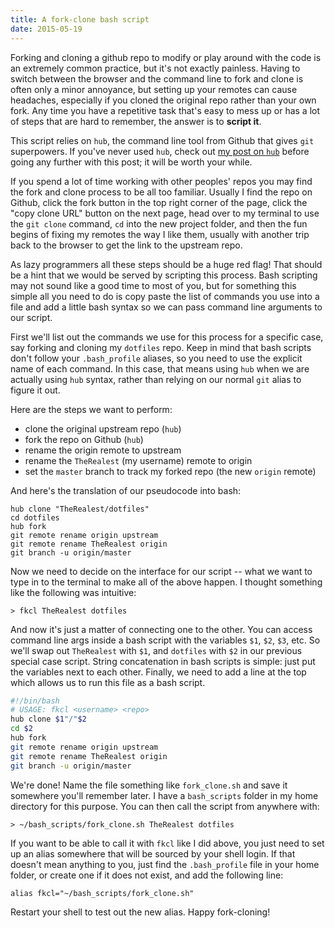 ```yaml
---
title: A fork-clone bash script
date: 2015-05-19
---
```

<p class="intro"><span class="dropcap">F</span>orking and cloning a github repo to modify or play around with the code is an extremely common practice, but it's not exactly painless. Having to switch between the browser and the command line to fork and clone is often only a minor annoyance, but setting up your remotes can cause headaches, especially if you cloned the original repo rather than your own fork. Any time you have a repetitive task that's easy to mess up or has a lot of steps that are hard to remember, the answer is to <b>script it</b>.</p>

<p class="note">This script relies on <code>hub</code>, the command line tool from Github that gives <code>git</code> superpowers. If you've never used <code>hub</code>, check out <a href="{% post_url 2015-05-11-hub-git-makes-github-better %}">my post on <code>hub</code></a> before going any further with this post; it will be worth your while.</p>

If you spend a lot of time working with other peoples' repos you may find the fork and clone process to be all too familiar. Usually I find the repo on Github, click the fork button in the top right corner of the page, click the "copy clone URL" button on the next page, head over to my terminal to use the `git clone` command, `cd` into the new project folder, and then the fun begins of fixing my remotes the way I like them, usually with another trip back to the browser to get the link to the upstream repo.

As lazy programmers all these steps should be a huge red flag! That should be a hint that we would be served by scripting this process. Bash scripting may not sound like a good time to most of you, but for something this simple all you need to do is copy paste the list of commands you use into a file and add a little bash syntax so we can pass command line arguments to our script.

First we'll list out the commands we use for this process for a specific case, say forking and cloning my `dotfiles` repo. Keep in mind that bash scripts don't follow your `.bash_profile` aliases, so you need to use the explicit name of each command. In this case, that means using `hub` when we are actually using `hub` syntax, rather than relying on our normal `git` alias to figure it out.

Here are the steps we want to perform:

- clone the original upstream repo (`hub`)
- fork the repo on Github (`hub`)
- rename the origin remote to upstream
- rename the `TheRealest` (my username) remote to origin
- set the `master` branch to track my forked repo (the new `origin` remote)

And here's the translation of our pseudocode into bash:

```console
hub clone "TheRealest/dotfiles"
cd dotfiles
hub fork
git remote rename origin upstream
git remote rename TheRealest origin
git branch -u origin/master
```

Now we need to decide on the interface for our script -- what we want to type in to the terminal to make all of the above happen. I thought something like the following was intuitive:

```console
> fkcl TheRealest dotfiles
```

And now it's just a matter of connecting one to the other. You can access command line args inside a bash script with the variables `$1`, `$2`, `$3`, etc. So we'll swap out `TheRealest` with `$1`, and `dotfiles` with `$2` in our previous special case script. String concatenation in bash scripts is simple: just put the variables next to each other. Finally, we need to add a line at the top which allows us to run this file as a bash script.

```bash
#!/bin/bash
# USAGE: fkcl <username> <repo>
hub clone $1"/"$2
cd $2
hub fork
git remote rename origin upstream
git remote rename TheRealest origin
git branch -u origin/master
```

We're done! Name the file something like `fork_clone.sh` and save it somewhere you'll remember later. I have a `bash_scripts` folder in my home directory for this purpose. You can then call the script from anywhere with:

```console
> ~/bash_scripts/fork_clone.sh TheRealest dotfiles
```

If you want to be able to call it with `fkcl` like I did above, you just need to set up an alias somewhere that will be sourced by your shell login. If that doesn't mean anything to you, just find the `.bash_profile` file in your home folder, or create one if it does not exist, and add the following line:

```console
alias fkcl="~/bash_scripts/fork_clone.sh"
```

Restart your shell to test out the new alias. Happy fork-cloning!


